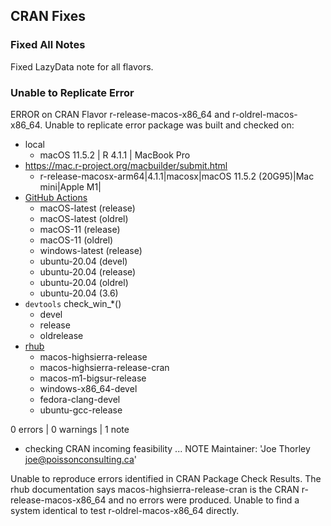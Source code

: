 ## CRAN Fixes

### Fixed All Notes

Fixed LazyData note for all flavors.

### Unable to Replicate Error

ERROR on CRAN Flavor r-release-macos-x86_64 and r-oldrel-macos-x86_64. 
Unable to replicate error package was built and checked on:

  - local
    - macOS 11.5.2 | R 4.1.1 | MacBook Pro
  - https://mac.r-project.org/macbuilder/submit.html
    - r-release-macosx-arm64|4.1.1|macosx|macOS 11.5.2 (20G95)|Mac mini|Apple M1| 
  - [GitHub Actions](https://github.com/poissonconsulting/batchr/actions/runs/1288929072)
    - macOS-latest (release)
    - macOS-latest (oldrel)
    - macOS-11 (release)
    - macOS-11 (oldrel)
    - windows-latest (release)
    - ubuntu-20.04 (devel)
    - ubuntu-20.04 (release)
    - ubuntu-20.04 (oldrel)
    - ubuntu-20.04 (3.6)
  - `devtools` check_win_*()
    - devel
    - release
    - oldrelease
  - [rhub](https://r-hub.github.io/rhub/articles/rhub.html)
    - macos-highsierra-release
    - macos-highsierra-release-cran
    - macos-m1-bigsur-release 
    - windows-x86_64-devel 
    - fedora-clang-devel
    - ubuntu-gcc-release

0 errors | 0 warnings | 1 note

* checking CRAN incoming feasibility ... NOTE
Maintainer: 'Joe Thorley <joe@poissonconsulting.ca>'

Unable to reproduce errors identified in CRAN Package Check Results. 
The rhub documentation says macos-highsierra-release-cran is the CRAN 
r-release-macos-x86_64 and no errors were produced. Unable to find a system 
identical to test r-oldrel-macos-x86_64 directly. 
